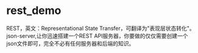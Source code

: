 # rest_demo

REST，英文：Representational State Transfer，可翻译为"表现层状态转化"。  
json-server,让你迅速搭建一个REST API服务器，你要做的仅仅需要创建一个json文件即可，完全不必有任何服务器和后端的知识。
